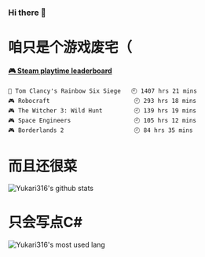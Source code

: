 ### Hi there 👋
# 咱只是个游戏废宅（

<!-- steam-box start -->
#### <a href="https://gist.github.com/0cba8b0651b88aba04324d78de487842" target="_blank">🎮 Steam playtime leaderboard</a>
```text
🔫 Tom Clancy's Rainbow Six Siege   🕘 1407 hrs 21 mins
🎮 Robocraft                        🕘 293 hrs 18 mins
🎮 The Witcher 3: Wild Hunt         🕘 139 hrs 19 mins
🎮 Space Engineers                  🕘 105 hrs 12 mins
🎮 Borderlands 2                    🕘 84 hrs 35 mins
```
<!-- Powered by https://github.com/YouEclipse/steam-box . -->
<!-- steam-box end -->

# 而且还很菜

![Yukari316's github stats](https://github-readme-stats.vercel.app/api?username=Yukari316&show_icons=true)

# 只会写点C#

![Yukari316's most used lang](https://github-readme-stats.vercel.app/api/top-langs/?username=Yukari316&layout=compact)
